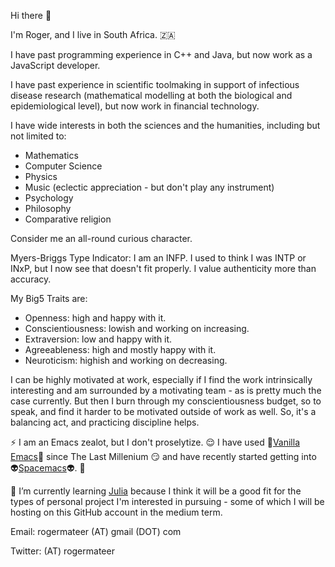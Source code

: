 Hi there 👋 

I'm Roger, and I live in South Africa. :south_africa:

I have past programming experience in C++ and Java, but now work as a JavaScript developer.

I have past experience in scientific toolmaking in support of infectious disease research (mathematical modelling at both the biological and epidemiological level), but now work in financial technology.

I have wide interests in both the sciences and the humanities, including but not limited to:
* Mathematics
* Computer Science
* Physics
* Music (eclectic appreciation - but don't play any instrument)
* Psychology
* Philosophy
* Comparative religion

Consider me an all-round curious character.

Myers-Briggs Type Indicator:
I am an INFP. I used to think I was INTP or INxP, but I now see that doesn't fit properly. I value authenticity more than accuracy.

My Big5 Traits are: 
* Openness: high and happy with it.
* Conscientiousness: lowish and working on increasing.
* Extraversion: low and happy with it.
* Agreeableness: high and mostly happy with it.
* Neuroticism: highish and working on decreasing.

I can be highly motivated at work, especially if I find the work intrinsically interesting and am surrounded by a motivating team - as is pretty much the case currently. But then I burn through my conscientiousness budget, so to speak, and find it harder to be motivated outside of work as well. 
So, it's a balancing act, and practicing discipline helps.

⚡ I am an Emacs zealot, but I don't proselytize. 😌 
I have used 🍨[Vanilla Emacs](https://www.gnu.org/software/emacs/)🍨 since The Last Millenium 😏 and have recently started getting into 👽[Spacemacs](https://www.spacemacs.org/)👽. 🤩

🌱 I’m currently learning [Julia](https://julialang.org/) because I think it will be a good fit for the types of personal project I'm interested in pursuing - some of which I will be hosting on this GitHub account in the medium term.

Email: rogermateer (AT) gmail (DOT) com

Twitter: (AT) rogermateer
